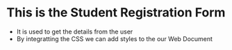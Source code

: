 # This is the Student Registration Form
- It is used to get the details from the user
- By integratting the CSS we can add styles to the our Web Document
